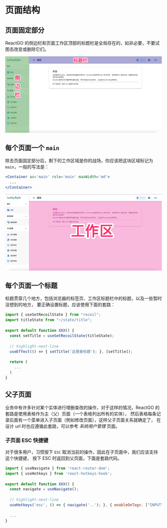 # 页面结构

## 页面固定部分

ReactGO 的侧边栏和页面工作区顶部的标题栏是全局存在的，如非必要，不要试图去改变或删除它们。

![固定区域](/img/页面固定区域.jpg)

## 每个页面一个 `main`

除去页面固定部分后，剩下的工作区域是你的战场，你应该把这块区域标记为 `main`，一般的写法是：

```jsx
<Container as='main' role='main' maxWidth='md'>
  ...
</Container>
```

![工作区](/img/页面工作区.jpg)

## 每个页面一个标题

标题贯穿几个地方，包括浏览器的标签页、工作区标题栏中的标题，以及一些暂时没想到的地方，
要正确设置标题，应该使用下面的套路：

```jsx
import { useSetRecoilState } from "recoil";
import titleState from "~/state/title";

export default function XXX() {
  const setTitle = useSetRecoilState(titleState);

  // highlight-next-line
  useEffect(() => { setTitle('这里是标题'); }, [setTitle]);

  return (
    ...
  )
}
```

## 父子页面

业务中有许多针对某个实体进行增删查改的操作，对于这样的情况，ReactGO
的套路是使用表格作为主（父）页面（一个表格列出所有的实体），
然后表格每条记录后面有一个菜单进入子页面（例如修改页面），这样父子页面关系就确定了，
在设计 url 时也应遵循此套路，可以参考 *系统用户管理* 页面。

### 子页面 ESC 快捷键

对于很多用户，习惯按下 `ESC` 取消当前的操作，因此在子页面中，我们应该支持这个快捷键，
按下 ESC 时返回到父页面，下面是套路代码。

```jsx
import { useNavigate } from 'react-router-dom';
import { useHotkeys } from 'react-hotkeys-hook';

export default function XXX() {
  const navigate = useNavigate();

  // highlight-next-line
  useHotkeys('esc', () => { navigate('..'); }, { enableOnTags: ["INPUT"] });

  ...
}
```
